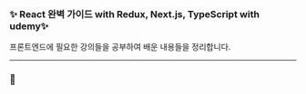 ### ✨ React 완벽 가이드 with Redux, Next.js, TypeScript with udemy✨
프론트엔드에 필요한 강의들을 공부하여 배운 내용들을 정리합니다.
<hr/>

### 📗 